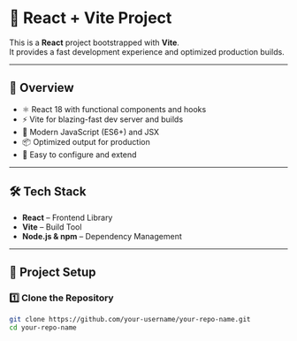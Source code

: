 # 🚀 React + Vite Project

This is a **React** project bootstrapped with **Vite**.  
It provides a fast development experience and optimized production builds.  

---

## 📖 Overview
- ⚛️ React 18 with functional components and hooks  
- ⚡️ Vite for blazing-fast dev server and builds  
- 🎨 Modern JavaScript (ES6+) and JSX  
- 📦 Optimized output for production  
- 🔧 Easy to configure and extend  

---

## 🛠️ Tech Stack
- **React** – Frontend Library  
- **Vite** – Build Tool  
- **Node.js & npm** – Dependency Management  

---

## 📂 Project Setup

### 1️⃣ Clone the Repository
```bash
git clone https://github.com/your-username/your-repo-name.git
cd your-repo-name
